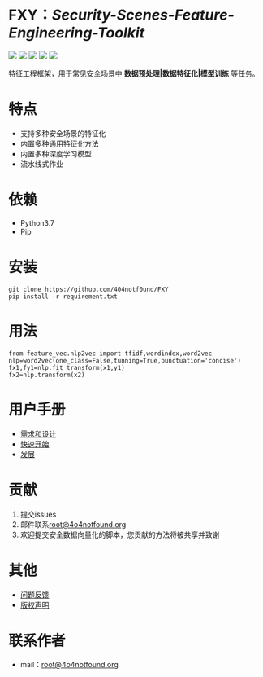# FXY：***Security-Scenes-Feature-Engineering-Toolkit***

[![](https://img.shields.io/badge/python-3.7-red)](https://www.python.org/) [![](https://img.shields.io/github/license/404notf0und/fxy)](https://github.com/404notf0und/FXY/blob/master/LICENSE) [![](https://img.shields.io/badge/Support%20Security%20Scenes-7%2B-green)](https://github.com/404notf0und/FXY/tree/master/data) [![](https://img.shields.io/badge/Feature%20Methods-3%2B-yellow)](https://github.com/404notf0und/FXY/blob/master/feature_vec/nlp2vec.py) [![](https://img.shields.io/github/stars/404notf0und/FXY)](https://github.com/404notf0und/FXY/stargazers)

特征工程框架，用于常见安全场景中 **数据预处理|数据特征化|模型训练** 等任务。

# 特点
- 支持多种安全场景的特征化
- 内置多种通用特征化方法
- 内置多种深度学习模型
- 流水线式作业

# 依赖
- Python3.7
- Pip

# 安装

    git clone https://github.com/404notf0und/FXY
    pip install -r requirement.txt

# 用法

	from feature_vec.nlp2vec import tfidf,wordindex,word2vec
	nlp=word2vec(one_class=False,tunning=True,punctuation='concise')
	fx1,fy1=nlp.fit_transform(x1,y1)
	fx2=nlp.transform(x2)

# 用户手册
- [需求和设计](https://github.com/404notf0und/FXY/blob/master/docs/%E9%9C%80%E6%B1%82%E5%92%8C%E8%AE%BE%E8%AE%A1.md)
- [快速开始](https://github.com/404notf0und/FXY/blob/master/FXY.py)
- [发展](https://github.com/404notf0und/FXY/blob/master/%E8%80%83%E8%99%91%E5%92%8C%E8%A7%A3%E5%86%B3%E7%9A%84%E9%97%AE%E9%A2%98.md)

# 贡献
1. 提交issues
2. 邮件联系[root@4o4notfound.org](root@4o4notfound.org)
3. 欢迎提交安全数据向量化的脚本，您贡献的方法将被共享并致谢

# 其他
- [问题反馈](https://github.com/404notf0und/FXY/issues/new)
- [版权声明](https://github.com/404notf0und/FXY/blob/master/LICENSE)

# 联系作者
- mail：root@4o4notfound.org
